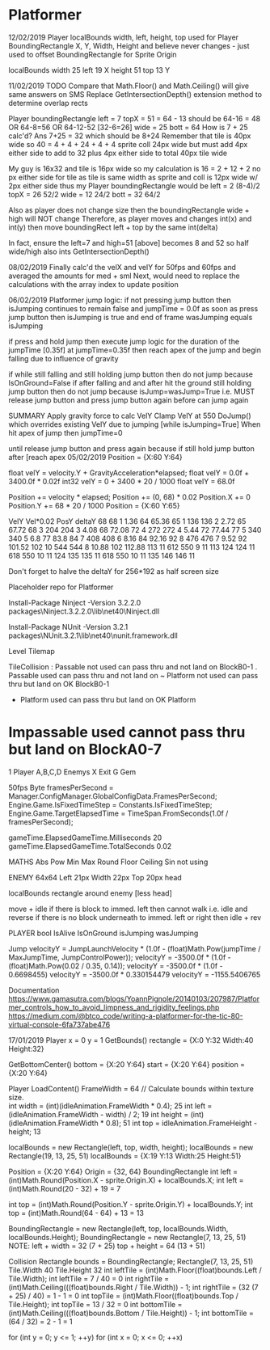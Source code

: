 # Platformer
12/02/2019
Player localBounds width, left, height, top used for Player BoundingRectangle X, Y, Width, Height
and believe never changes - just used to offset BoundingRectangle for Sprite Origin

localBounds
width	25
left	19	X
height	51
top		13	Y

11/02/2019
TODO
Compare that Math.Floor() and Math.Ceiling() will give same answers on SMS
Replace GetIntersectionDepth() extension method to determine overlap rects

Player boundingRectangle
left = 7
topX = 51 = 64 - 13		should be 64-16 = 48 OR 64-8=56 OR 64-12-52 [32-6=26]
wide = 25
bott = 64
How is 7 + 25 calc'd?
Ans 7+25 = 32 which should be 8+24
Remember that tile is 40px wide so
40 = 4 + 4 + 24 + 4 + 4		sprite coll 24px wide
but must add 4px either side to add to 32 plus 4px either side to total 40px tile wide

My guy is 16x32 and tile is 16px wide so my calculation is
16 = 2 + 12 + 2
no px either side for tile as tile is same width as sprite and coll is 12px wide w/ 2px either side
thus my Player boundingRectangle would be
left = 2	(8-4)/2
topX = 26	52/2
wide = 12	24/2
bott = 32	64/2

Also as player does not change size then the boundingRectangle wide + high will NOT change
Therefore, as player moves and changes int(x) and int(y) then move boundingRect left + top by the same int(delta)

In fact, ensure the left=7 and high=51 [above] becomes 8 and 52 so half wide/high also ints
GetIntersectionDepth()


08/02/2019
Finally calc'd the velX and velY for 50fps and 60fps and averaged the amounts for med + sml
Next, would need to replace the calculations with the array index to update position

06/02/2019
Platformer jump logic:
if not pressing jump button then isJumping continues to remain false and jumpTime = 0.0f
as soon as press jump button then isJumping is true and end of frame wasJumping equals isJumping

if press and hold jump then execute jump logic for the duration of the jumpTime [0.35f]
at jumpTime=0.35f then reach apex of the jump and begin falling due to influence of gravity

if while still falling and still holding jump button then do not jump because IsOnGround=False
if after falling and and after hit the ground still holding jump button then do not jump because isJump=wasJump=True
i.e. MUST release jump button and press jump button again before can jump again

SUMMARY
Apply gravity force to calc VelY
Clamp VelY at 550
DoJump() which overrides existing VelY due to jumping [while isJumping=True]
When hit apex of jump then jumpTime=0

until release jump button and press again because 
if still hold jump button after [reach apex 
05/02/2019
Position = {X:60 Y:64}

float velY = velocity.Y + GravityAcceleration*elapsed;
float velY = 0.0f + 3400.0f * 0.02f
int32 velY = 0 + 3400 * 20 / 1000
float velY = 68.0f

Position += velocity * elapsed;
Position += (0, 68) * 0.02
Position.X += 0
Position.Y += 68 * 20 / 1000
Position = {X:60 Y:65}
		
VelY		Vel*0.02	PosY		deltaY
68	68	1	1.36	64	65.36	65	1
136	136	2	2.72	65	67.72	68	3
204	204	3	4.08	68	72.08	72	4
272	272	4	5.44	72	77.44	77	5
340	340	5	6.8		77	83.8	84	7
408	408	6	8.16	84	92.16	92	8
476	476	7	9.52	92	101.52	102	10
544	544	8	10.88	102	112.88	113	11
612	550	9	11		113	124		124	11
618	550	10	11		124	135		135	11
618	550	10	11		135	146		146	11

Don't forget to halve the deltaY for 256*192 as half screen size
							

Placeholder repo for Platformer


Install-Package Ninject -Version 3.2.2.0
packages\Ninject.3.2.2.0\lib\net40\Ninject.dll

Install-Package NUnit -Version 3.2.1
packages\NUnit.3.2.1\lib\net40\nunit.framework.dll


Level
Tilemap

TileCollision
:	Passable		not used	can pass thru and not land on	BlockB0-1
.	Passable		used		can pass thru and not land on	<empty>
~	Platform		not used	can pass thru but land on OK	BlockB0-1
-	Platform		used		can pass thru but land on OK	Platform
#	Impassable		used		cannot pass thru but land on	BlockA0-7

1				Player
A,B,C,D			Enemys
X				Exit
G				Gem

50fps
Byte framesPerSecond = Manager.ConfigManager.GlobalConfigData.FramesPerSecond;
Engine.Game.IsFixedTimeStep = Constants.IsFixedTimeStep;
Engine.Game.TargetElapsedTime = TimeSpan.FromSeconds(1.0f / framesPerSecond);
			
gameTime.ElapsedGameTime.Milliseconds		20
gameTime.ElapsedGameTime.TotalSeconds		0.02


MATHS
Abs
Pow
Min
Max
Round
Floor
Ceiling
Sin			not using


ENEMY
64x64
Left	21px
Width	22px
Top		20px		head

localBounds			rectangle around enemy	[less head]

move + idle
if there is block to immed. left then cannot walk i.e. idle and reverse
if there is no block underneath to immed. left or right then idle + rev

PLAYER
bool
IsAlive
IsOnGround
isJumping
wasJumping


Jump
velocityY = JumpLaunchVelocity * (1.0f - (float)Math.Pow(jumpTime / MaxJumpTime, JumpControlPower));
velocityY = -3500.0f * (1.0f - (float)Math.Pow(0.02 / 0.35, 0.14));
velocityY = -3500.0f * (1.0f - 0.6698455)
velocityY = -3500.0f * 0.330154479
velocityY = -1155.5406765


Documentation
https://www.gamasutra.com/blogs/YoannPignole/20140103/207987/Platformer_controls_how_to_avoid_limpness_and_rigidity_feelings.php
https://medium.com/@btco_code/writing-a-platformer-for-the-tic-80-virtual-console-6fa737abe476


17/01/2019
Player
x = 0
y = 1
GetBounds()
rectangle = {X:0 Y:32 Width:40 Height:32}

GetBottomCenter()
bottom = {X:20 Y:64}
start    = {X:20 Y:64}
position = {X:20 Y:64}

Player
LoadContent()
FrameWidth = 64
// Calculate bounds within texture size.            
int width = (int)(idleAnimation.FrameWidth * 0.4);		25
int left = (idleAnimation.FrameWidth - width) / 2;		19
int height = (int)(idleAnimation.FrameWidth * 0.8);		51
int top = idleAnimation.FrameHeight - height;			13

localBounds = new Rectangle(left, top, width, height);
localBounds = new Rectangle(19, 13, 25, 51)
localBounds = {X:19 Y:13 Width:25 Height:51}

Position	= {X:20 Y:64}
Origin		= {32, 64}
BoundingRectangle
int left = (int)Math.Round(Position.X - sprite.Origin.X) + localBounds.X;
int left = (int)Math.Round(20 - 32) + 19
		 = 7

int top = (int)Math.Round(Position.Y - sprite.Origin.Y) + localBounds.Y;
int top = (int)Math.Round(64 - 64) + 13
		= 13

BoundingRectangle = new Rectangle(left, top, localBounds.Width, localBounds.Height);
BoundingRectangle = new Rectangle(7, 13, 25, 51)
NOTE:
left + width = 32	(7 + 25)
top + height = 64	(13 + 51)


Collision
Rectangle bounds = BoundingRectangle;
Rectangle(7, 13, 25, 51)
Tile.Width	40
Tile.Height	32
int leftTile = (int)Math.Floor((float)bounds.Left / Tile.Width);
int leftTile = 7 / 40							= 0
int rightTile = (int)Math.Ceiling(((float)bounds.Right / Tile.Width)) - 1;
int rightTile = (32 (7 + 25) / 40)	= 1 - 1  	= 0
int topTile = (int)Math.Floor((float)bounds.Top / Tile.Height);
int topTile = 13 / 32 							= 0
int bottomTile = (int)Math.Ceiling(((float)bounds.Bottom / Tile.Height)) - 1;
int bottomTile = (64 / 32) = 2 - 1				= 1

for (int y = 0; y <= 1; ++y)
	for (int x = 0; x <= 0; ++x)